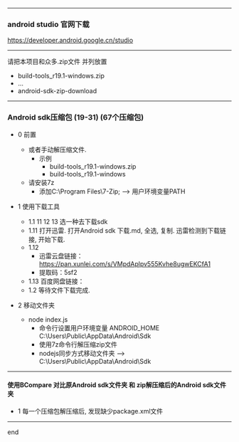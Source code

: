 
---

### android studio 官网下载

https://developer.android.google.cn/studio


---

请把本项目和众多.zip文件 并列放置

 - build-tools_r19.1-windows.zip
 - ...
 - android-sdk-zip-download

---

### Android sdk压缩包 (19-31) (67个压缩包)

 - 0 前置
   - 或者手动解压缩文件.
     - 示例
       - build-tools_r19.1-windows.zip
       - build-tools_r19.1-windows
   - 请安装7z
     - 添加C:\Program Files\7-Zip; --> 用户环境变量PATH

 - 1 使用下载工具
   - 1.1 11 12 13 选一种去下载sdk
   - 1.11 打开迅雷. 打开Android sdk 下载.md, 全选, 复制. 迅雷检测到下载链接, 开始下载.
   - 1.12
     - 迅雷云盘链接：https://pan.xunlei.com/s/VMpdAplpv555Kvhe8ugwEKCfA1
     - 提取码：5sf2
   - 1.13 百度网盘链接：
   - 1.2 等待文件下载完成.
 - 2 移动文件夹
   - node index.js
     - 命令行设置用户环境变量 ANDROID_HOME C:\Users\Public\AppData\Android\Sdk
     - 使用7z命令行解压缩zip文件
     - nodejs同步方式移动文件夹 --> C:\Users\Public\AppData\Android\Sdk

---

#### 使用BCompare 对比原Android sdk文件夹 和 zip解压缩后的Android sdk文件夹

 - 1 每一个压缩包解压缩后, 发现缺少package.xml文件


---

end
